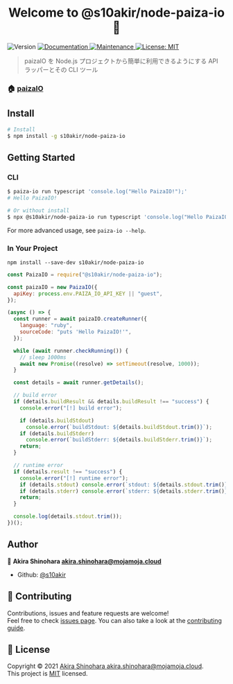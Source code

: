<h1 align="center">Welcome to @s10akir/node-paiza-io 👋</h1>
<p>
  <img alt="Version" src="https://img.shields.io/badge/version-1.0.0-blue.svg?cacheSeconds=2592000" />
  <a href="https://github.com/s10akir/node-paiza-io#readme" target="_blank">
    <img alt="Documentation" src="https://img.shields.io/badge/documentation-yes-brightgreen.svg" />
  </a>
  <a href="https://github.com/s10akir/node-paiza-io/graphs/commit-activity" target="_blank">
    <img alt="Maintenance" src="https://img.shields.io/badge/Maintained%3F-yes-green.svg" />
  </a>
  <a href="https://github.com/s10akir/node-paiza-io/blob/main/LICENSE" target="_blank">
    <img alt="License: MIT" src="https://img.shields.io/github/license/s10akir/node-paiza-io" />
  </a>
</p>

> paizaIO を Node.js プロジェクトから簡単に利用できるようにする API ラッパーとその CLI ツール

### 🏠 [paizaIO](https://paiza.io)

## Install

```sh
# Install
$ npm install -g s10akir/node-paiza-io
```

## Getting Started

### CLI

```sh
$ paiza-io run typescript 'console.log("Hello PaizaIO!");'
# Hello PaizaIO!

# Or without install
$ npx @s10akir/node-paiza-io run typescript 'console.log("Hello PaizaIO!");'
```

For more advanced usage, see `paiza-io --help`.

### In Your Project

```
npm install --save-dev s10akir/node-paiza-io

```

```javascript
const PaizaIO = require("@s10akir/node-paiza-io");

const paizaIO = new PaizaIO({
  apiKey: process.env.PAIZA_IO_API_KEY || "guest",
});

(async () => {
  const runner = await paizaIO.createRunner({
    language: "ruby",
    sourceCode: "puts 'Hello PaizaIO!'",
  });

  while (await runner.checkRunning()) {
    // sleep 1000ms
    await new Promise((resolve) => setTimeout(resolve, 1000));
  }

  const details = await runner.getDetails();

  // build error
  if (details.buildResult && details.buildResult !== "success") {
    console.error("[!] build error");

    if (details.buildStdout)
      console.error(`buildStdout: ${details.buildStdout.trim()}`);
    if (details.buildStderr)
      console.error(`buildStderr: ${details.buildStderr.trim()}`);
    return;
  }

  // runtime error
  if (details.result !== "success") {
    console.error("[!] runtime error");
    if (details.stdout) console.error(`stdout: ${details.stdout.trim()}`);
    if (details.stderr) console.error(`stderr: ${details.stderr.trim()}`);
    return;
  }

  console.log(details.stdout.trim());
})();
```

## Author

👤 **Akira Shinohara <akira.shinohara@mojamoja.cloud>**

- Github: [@s10akir](https://github.com/s10akir)

## 🤝 Contributing

Contributions, issues and feature requests are welcome!<br />Feel free to check [issues page](https://github.com/s10akir/node-paiza-io/issues). You can also take a look at the [contributing guide](#TODO).

## 📝 License

Copyright © 2021 [Akira Shinohara <akira.shinohara@mojamoja.cloud>](https://github.com/s10akir).<br />
This project is [MIT](https://github.com/s10akir/node-paiza-io/blob/main/LICENSE) licensed.
